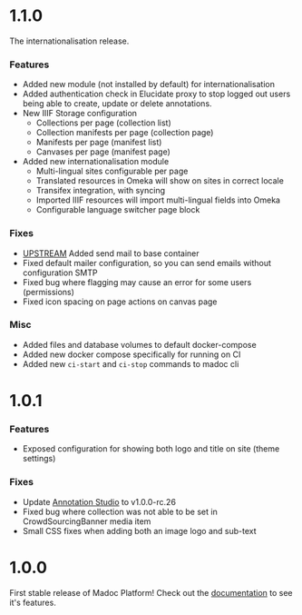 # 1.1.0
The internationalisation release.

### Features
- Added new module (not installed by default) for internationalisation
- Added authentication check in Elucidate proxy to stop logged out users being able to create, update or delete annotations.
- New IIIF Storage configuration
    - Collections per page (collection list)
    - Collection manifests per page (collection page)
    - Manifests per page (manifest list)
    - Canvases per page (manifest page)
- Added new internationalisation module
    - Multi-lingual sites configurable per page
    - Translated resources in Omeka will show on sites in correct locale
    - Transifex integration, with syncing
    - Imported IIIF resources will import multi-lingual fields into Omeka
    - Configurable language switcher page block

### Fixes
- [UPSTREAM](https://github.com/digirati-co-uk/madoc-omeka-s/commit/b50bdb40fd586f32ae2466862dbe596cb6aeb1f2) Added send mail to base container
- Fixed default mailer configuration, so you can send emails without configuration SMTP
- Fixed bug where flagging may cause an error for some users (permissions)
- Fixed icon spacing on page actions on canvas page

### Misc
- Added files and database volumes to default docker-compose
- Added new docker compose specifically for running on CI
- Added new `ci-start` and `ci-stop` commands to madoc cli

# 1.0.1

### Features
- Exposed configuration for showing both logo and title on site (theme settings)

### Fixes
- Update [Annotation Studio](https://annotation-studio.digirati.com) to v1.0.0-rc.26
- Fixed bug where collection was not able to be set in CrowdSourcingBanner media item
- Small CSS fixes when adding both an image logo and sub-text

# 1.0.0
First stable release of Madoc Platform!
Check out the [documentation](https://madoc.netlify.com) to see it's features.
